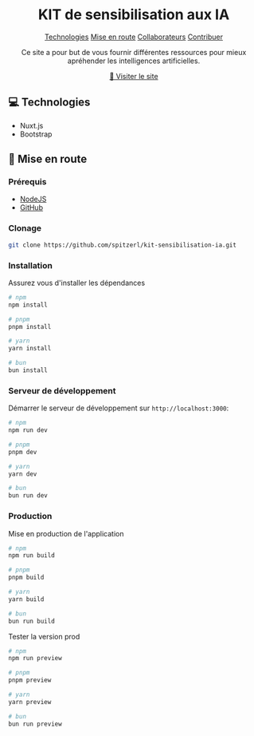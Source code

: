                   
 
<h1 align="center" style="font-weight: bold;">KIT de sensibilisation aux IA</h1>

<p align="center">
<a href="#tech">Technologies</a>
<a href="#started">Mise en route</a>
<a href="#colab">Collaborateurs</a>
<a href="#contribute">Contribuer</a> 
</p>


<p align="center">Ce site a pour but de vous fournir différentes ressources pour mieux apréhender les intelligences artificielles.</p>


<p align="center">
<a href="https://kit-sensibilisation-ia.vercel.app/">📱 Visiter le site</a>
</p>
 
<!--<h2 id="layout">🎨 Layout</h2>

<p align="center">

<img src="https://picsum.photos/400" alt="Random Image" width="400px">
<img src="https://picsum.photos/400" alt="Random Image" width="400px">
</p>-->
 
<h2 id="technologies">💻 Technologies</h2>

- Nuxt.js
- Bootstrap
 
<h2 id="started">🚀 Mise en route</h2>

<h3>Prérequis</h3>

- [NodeJS](https://nodejs.org/en)
- [GitHub](https://github.com)
 
<h3>Clonage</h3>

```bash
git clone https://github.com/spitzerl/kit-sensibilisation-ia.git
```

<h3>Installation</h3>

Assurez vous d'installer les dépendances
```bash
# npm
npm install

# pnpm
pnpm install

# yarn
yarn install

# bun
bun install
```

<h3>Serveur de développement</h3>

Démarrer le serveur de développement sur `http://localhost:3000`:

```bash
# npm
npm run dev

# pnpm
pnpm dev

# yarn
yarn dev

# bun
bun run dev
```

<h3>Production</h3>

Mise en production de l'application

```bash
# npm
npm run build

# pnpm
pnpm build

# yarn
yarn build

# bun
bun run build
```

Tester la version prod

```bash
# npm
npm run preview

# pnpm
pnpm preview

# yarn
yarn preview

# bun
bun run preview
```



 
<!--<h2 id="colab">🤝 Collaborators</h2>

<p>Special thank you for all people that contributed for this project.</p>
<table>
<tr>

<td align="center">
<a href="https://github.com/Fernanda-Kipper">
<img src="https://avatars.githubusercontent.com/u/61896274?v=4" width="100px;" alt="Fernanda Kipper Profile Picture"/><br>
<sub>
<b>Fernanda Kipper</b>
</sub>
</a>
</td>

<td align="center">
<a href="https://github.com/ShaanCoding">
<img src="https://avatars.githubusercontent.com/u/22236218?v=4" width="100px;" alt="Shaan Khan Profile Picture"/><br>
<sub>
<b>Shaan Khan</b>
</sub>
</a>
</td>

</tr>
</table>-->
 
<!--<h2 id="contribute">📫 Contribute</h2>

Here you will explain how other developers can contribute to your project. For example, explaining how can create their branches, which patterns to follow and how to open an pull request

1. `git clone https://github.com/Fernanda-Kipper/text-editor.git`
2. `git checkout -b feature/NAME`
3. Follow commit patterns
4. Open a Pull Request explaining the problem solved or feature made, if exists, append screenshot of visual modifications and wait for the review!
 
<h3>Documentations that might help</h3>

[📝 How to create a Pull Request](https://www.atlassian.com/br/git/tutorials/making-a-pull-request)

[💾 Commit pattern](https://gist.github.com/joshbuchea/6f47e86d2510bce28f8e7f42ae84c716)
-->
